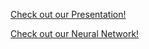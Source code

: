 <a href="https://holden-herrell.github.io/IST707_GROUP_PROJECT_VIZ/Final%20Project%20Test.pdf" target="_blank">Check out our Presentation!</a>

<a href="https://holden-herrell.github.io/IST707_GROUP_PROJECT_VIZ/network%20plot.html">Check out our Neural Network!</a>

